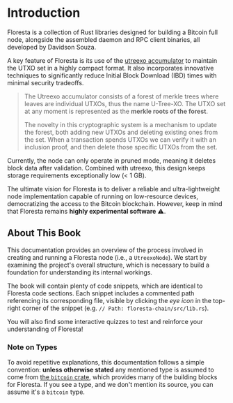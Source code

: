 # Introduction

Floresta is a collection of Rust libraries designed for building a Bitcoin full node, alongside the assembled daemon and RPC client binaries, all developed by Davidson Souza.

A key feature of Floresta is its use of the [utreexo accumulator](https://eprint.iacr.org/2019/611) to maintain the UTXO set in a highly compact format. It also incorporates innovative techniques to significantly reduce Initial Block Download (IBD) times with minimal security tradeoffs.

> The Utreexo accumulator consists of a forest of merkle trees where leaves are individual UTXOs, thus the name U-Tree-XO. The UTXO set at any moment is represented as the **merkle roots of the forest**.
> 
> The novelty in this cryptographic system is a mechanism to update the forest, both adding new UTXOs and deleting existing ones from the set. When a transaction spends UTXOs we can verify it with an inclusion proof, and then delete those specific UTXOs from the set.

Currently, the node can only operate in pruned mode, meaning it deletes block data after validation. Combined with utreexo, this design keeps storage requirements exceptionally low (< 1 GB).

The ultimate vision for Floresta is to deliver a reliable and ultra-lightweight node implementation capable of running on low-resource devices, democratizing the access to the Bitcoin blockchain. However, keep in mind that Floresta remains **highly experimental software** ⚠️.

## About This Book

This documentation provides an overview of the process involved in creating and running a Floresta node (i.e., a `UtreexoNode`). We start by examining the project's overall structure, which is necessary to build a foundation for understanding its internal workings.

The book will contain plenty of code snippets, which are identical to Floresta code sections. Each snippet includes a commented path referencing its corresponding file, visible by clicking the _eye icon_ in the top-right corner of the snippet (e.g. `// Path: floresta-chain/src/lib.rs`).

You will also find some interactive quizzes to test and reinforce your understanding of Floresta!

### Note on Types

To avoid repetitive explanations, this documentation follows a simple convention: **unless otherwise stated** any mentioned type is assumed to come from [the `bitcoin` crate](https://github.com/rust-bitcoin/rust-bitcoin/tree/master), which provides many of the building blocks for Floresta. If you see a type, and we don't mention its source, you can assume it's a `bitcoin` type.
